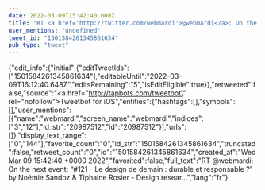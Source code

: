 ```yaml
---
date: 2022-03-09T15:42:40.000Z
title: "RT <a href='http://twitter.com/webmardi'>@webmardi</a>: On the next event: “#121 - Le design de demain : durable et responsable ?” by Noémie Sandoz &amp; Tiphaine Rosier - Design resear…″"
user_mentions: "undefined"
tweet_id: "1501584261345861634"
pub_type: "tweet"
---
```

{"edit_info":{"initial":{"editTweetIds":["1501584261345861634"],"editableUntil":"2022-03-09T16:12:40.648Z","editsRemaining":"5","isEditEligible":true}},"retweeted":false,"source":"<a href=\"http://tapbots.com/tweetbot\" rel=\"nofollow\">Tweetbot for iΟS</a>","entities":{"hashtags":[],"symbols":[],"user_mentions":[{"name":"webmardi","screen_name":"webmardi","indices":["3","12"],"id_str":"20987512","id":"20987512"}],"urls":[]},"display_text_range":["0","144"],"favorite_count":"0","id_str":"1501584261345861634","truncated":false,"retweet_count":"0","id":"1501584261345861634","created_at":"Wed Mar 09 15:42:40 +0000 2022","favorited":false,"full_text":"RT @webmardi: On the next event: “#121 - Le design de demain : durable et responsable ?” by Noémie Sandoz &amp; Tiphaine Rosier - Design resear…","lang":"fr"}
